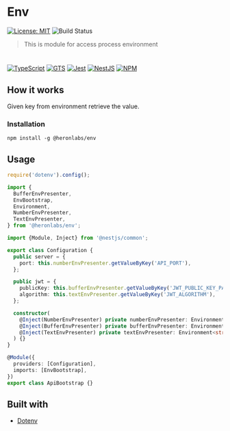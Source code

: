 # Env

[![License: MIT](https://img.shields.io/badge/License-MIT-yellow.svg)](https://opensource.org/licenses/MIT)
![Build Status](https://github.com/heronlabs/env/actions/workflows/main.yml/badge.svg?branch=main)

> This is module for access process environment

#

[![TypeScript](https://img.shields.io/badge/typescript-%23007ACC.svg?style=for-the-badge&logo=typescript&logoColor=white)](https://www.typescriptlang.org)
[![GTS](https://img.shields.io/badge/GTS-4285F4?style=for-the-badge&logo=google&logoColor=white)](https://github.com/google/gts)
[![Jest](https://img.shields.io/badge/-jest-%23C21325?style=for-the-badge&logo=jest&logoColor=white)](https://github.com/facebook/jest)
[![NestJS](https://img.shields.io/badge/nestjs-%23E0234E.svg?style=for-the-badge&logo=nestjs&logoColor=white)](https://docs.nestjs.com/)
[![NPM](https://img.shields.io/npm/v/@heronlabs/env?style=for-the-badge)](https://www.npmjs.com/package/@heronlabs/env)

## How it works

Given key from environment retrieve the value.

### Installation

```
npm install -g @heronlabs/env
```

## Usage

```typescript
require('dotenv').config();

import {
  BufferEnvPresenter,
  EnvBootstrap,
  Environment,
  NumberEnvPresenter,
  TextEnvPresenter,
} from '@heronlabs/env';

import {Module, Inject} from '@nestjs/common';

export class Configuration {
  public server = {
    port: this.numberEnvPresenter.getValueByKey('API_PORT'),
  };

  public jwt = {
    publicKey: this.bufferEnvPresenter.getValueByKey('JWT_PUBLIC_KEY_PATH'),
    algorithm: this.textEnvPresenter.getValueByKey('JWT_ALGORITHM'),
  };

  constructor(
    @Inject(NumberEnvPresenter) private numberEnvPresenter: Environment<number>,
    @Inject(BufferEnvPresenter) private bufferEnvPresenter: Environment<Buffer>,
    @Inject(TextEnvPresenter) private textEnvPresenter: Environment<string>
  ) {}
}

@Module({
  providers: [Configuration],
  imports: [EnvBootstrap],
})
export class ApiBootstrap {}
```

## Built with

- [Dotenv](https://github.com/motdotla/dotenv)
